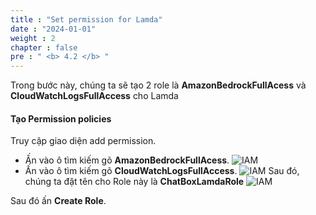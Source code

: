 ```yaml
---
title : "Set permission for Lamda"
date : "2024-01-01"
weight : 2 
chapter : false
pre : " <b> 4.2 </b> "
---
```



Trong bước này, chúng ta sẽ tạo 2 role là **AmazonBedrockFullAcess** và **CloudWatchLogsFullAccess**
cho Lamda

#### Tạo **Permission policies**

 Truy cập giao diện add permission.
  + Ấn vào ô tìm kiếm gõ  **AmazonBedrockFullAcess**.
  ![IAM](/images/WS/IAM/SelectRoleBedR.png)
  + Ấn vào ô tìm kiếm gõ  **CloudWatchLogsFullAccess**.
  ![IAM](/images/WS/IAM/SelectRoleCW.png)
 Sau đó, chúng ta đặt tên cho Role này là **ChatBoxLamdaRole**
  ![IAM](/images/WS/IAM/NameRole.png)



  Sau đó ấn **Create Role**.



